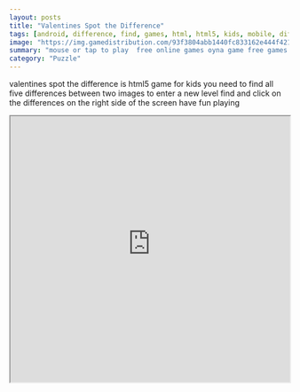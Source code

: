 ```yaml
---
layout: posts
title: "Valentines Spot the Difference"
tags: [android, difference, find, games, html, html5, kids, mobile, differences, free, online, games, oyna, game, free, games, play, play, games]
image: "https://img.gamedistribution.com/93f3804abb1440fc833162e444f4212b.jpg"
summary: "mouse or tap to play  free online games oyna game free games play play games"
category: "Puzzle"
---
```


valentines spot the difference is html5 game for kids you need to find all five differences between two images to enter a new level find and click on the differences on the right side of the screen have fun playing

<iframe width="100%" height="480px;" src="https://html5.gamedistribution.com/93f3804abb1440fc833162e444f4212b/"></iframe>